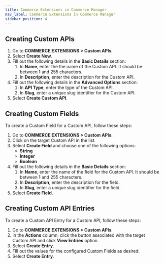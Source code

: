 ```yaml
---
title: Commerce Extensions in Commerce Manager
nav_label: Commerce Extensions in Commerce Manager
sidebar_position: 4
---
```


## Creating Custom APIs

1. Go to **COMMERCE EXTENSIONS > Custom APIs**.
1. Select **Create New**.
1. Fill out the following details in the **Basic Details** section:
    1. In **Name**, enter the the name of the Custom API. It should be between 1 and 255 characters.
    1. In **Description**, enter the description for the Custom API.
1. Fill out the following details in the **Advanced Options** section:
    1. In **API Type**, enter the type of the Custom API. 
    1. In **Slug**, enter a unique slug identifier for the Custom API.
1. Select **Create Custom API**.

## Creating Custom Fields

To create a Custom Field for a Custom API, follow these steps:

1. Go to **COMMERCE EXTENSIONS > Custom APIs**.
1. Click on the target Custom API in the list. 
1. Select **Create Field** and choose one of the following options:
    - **String**
    - **Integer**
    - **Boolean**
1. Fill out the following details in the **Basic Details** section:
    1. In **Name**, enter the name of the field for the Custom API. It should be between 1 and 255 characters.
    1. In **Description**, enter the description for the field.
    1. In **Slug**, enter a unique slug identifier for the field.
1. Select **Create Field**.

## Creating Custom API Entries

To create a Custom API Entry for a Custom API, follow these steps:

1. Go to **COMMERCE EXTENSIONS > Custom APIs**.
1. In the **Actions** column, click the button associated with the target Custom API and click **View Entries** option.
1. Select **Create Entry**.
1. Fill out the values for the configured Custom Fields as desired.
1. Select **Create Entry**.
